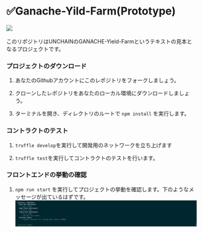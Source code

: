 # ✅Ganache-Yild-Farm(Prototype)

![](https://i.imgur.com/wQzjeTN.png)

このリポジトリはUNCHAINのGANACHE-Yield-Farmというテキストの見本となるプロジェクトです。

### プロジェクトのダウンロード
1. あなたのGithubアカウントにこのレポジトリをフォークしましょう。

2. クローンしたレポジトリをあなたのローカル環境にダウンロードしましょう。

3. ターミナルを開き、ディレクトリのルートで `npm install` を実行します。

### コントラクトのテスト
1. `truffle develop`を実行して開発用のネットワークを立ち上げます

2. `truffle test`を実行してコントラクトのテストを行います。

### フロントエンドの挙動の確認
1. `npm run start` を実行してプロジェクトの挙動を確認します。下のようなメッセージが出ているはずです。
![](./public//test_message.png)

